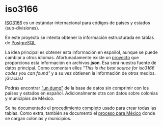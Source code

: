 # iso3166

[ISO3166](https://es.wikipedia.org/wiki/ISO_3166) es un estándar internacional para códigos de paises y estados (sub-divisiones).

En este proyecto se intenta obtener la información estructurada en tablas de [PostgreSQL](https://www.postgresql.org/)

La idea principal es obtener esta información en español, aunque se puede cambiar a otros idiomas. Afortunadamente existe un
[proyecto](https://github.com/esosedi/3166) que proporciona esta información en archivos **json**. Esa será nuestra fuente de datos
principal. Como comentan ellos *"This is the best source for iso3166 codes you can found"* y a su vez obtienen la información
de otros medios. ¡Gracias!

Podrás encontrar ["un dump"](https://github.com/jamcha/iso3166-postgresql/tree/master/dump) de la base de datos sin comprimir con los paises y estados en español. Adicionalmente otra con
datos sobre colonias y municipios de México.

Se ha documentado el [procedimiento completo](Procedimiento.md) usado para crear todas las tablas. Como extra, también se documentó el 
[proceso para México](Mexico.md) donde se cargan colonias y municipios.


